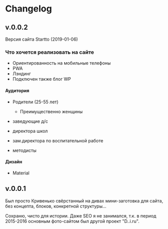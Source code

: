 # Changelog

## v.0.0.2

Версия сайта Startto (2019-01-06)

### Что хочется реализовать на сайте

- Ориентированность на мобильные телефоны
- PWA
- Лэндинг
- Подключен также блог WP

#### Аудитория

- Родители (25-55 лет)

  - Преимущественно женщины

- заведующие д/с
- директора школ
- зам.директора по воспитательной работе
- методисты

#### Дизайн

- Material

## v.0.0.1

Был просто Кривенько свёрстанный на дивах мини-заготовка для сайта, без концепта, блоков, конкретной структуры...

Сохраню, чисто для истории. Даже SEO я не занимался, т.к. в период 2015-2016 основным фото-сайтом был другой проект "D..i.ru".
